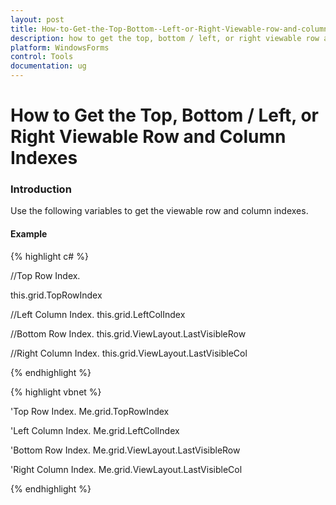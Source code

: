 ```yaml
---
layout: post
title: How-to-Get-the-Top-Bottom--Left-or-Right-Viewable-row-and-column-indexes
description: how to get the top, bottom / left, or right viewable row and column indexes
platform: WindowsForms
control: Tools
documentation: ug
---
```


# How to Get the Top, Bottom / Left, or Right Viewable Row and Column Indexes

### Introduction

Use the following variables to get the viewable row and column indexes.

#### Example

{% highlight c# %}



//Top Row Index.

this.grid.TopRowIndex



//Left Column Index.
this.grid.LeftColIndex



//Bottom Row Index.
this.grid.ViewLayout.LastVisibleRow



//Right Column Index.
this.grid.ViewLayout.LastVisibleCol


{% endhighlight %}

{% highlight vbnet %}



'Top Row Index.
Me.grid.TopRowIndex


'Left Column Index.
Me.grid.LeftColIndex

'Bottom Row Index.
Me.grid.ViewLayout.LastVisibleRow

'Right Column Index.
Me.grid.ViewLayout.LastVisibleCol


{% endhighlight %}

